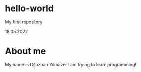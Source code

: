 # hello-world
My first repository

18.05.2022
# About me
My name is Oğuzhan Yılmazer
I am trying to learn programming!
